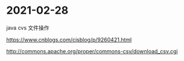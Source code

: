 # 2021-02-28

java cvs 文件操作

https://www.cnblogs.com/cjsblog/p/9260421.html

http://commons.apache.org/proper/commons-csv/download_csv.cgi